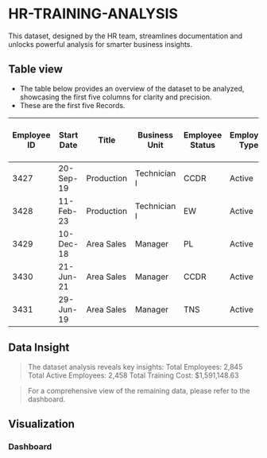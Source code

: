 # HR-TRAINING-ANALYSIS
This dataset, designed by the HR team, streamlines documentation and unlocks powerful analysis for smarter business insights.

## Table view 
+ The table below provides an overview of the dataset to be analyzed, showcasing the first five columns for clarity and precision.
+ These are the first five Records.
  
|Employee ID | Start Date | Title | Business Unit | Employee Status | Employee Type | Pay Zone | Employee Classification Type | Department Type | Division | DOB | State | Gender Code | Race Description | Marital Description | Performance Score | Current Employee Rating | Survey Date | Engagement Score | Satisfaction Score | Work-Life Balance Score | Training Date | Training Program Name | Training Type | Training Outcome | Training Duration (Days) | Training Cost | Age | Age Distribution | 
|-------------|------------|-------|---------------|-----------------|----------------|----------|-----------------------------|------------------|----------|-----|-------|-------------|------------------|--------------------|-------------------|-------------------------|-------------|-----------------|------------------|----------------------|----------------|----------------------|-------------|------------------|-------------------------|-----------------|-----|------------------|
|3427|	20-Sep-19	|Production| Technician I	|CCDR	|Active|	Contract	|Zone C|	Temporary|	Production  | Finance & Accounting	|7/10/1969|	MA|	Female|	White|Widowed|Fully Meets|	4|	1/14/2023|	1|	2|	3|	15-Jul-23|	Leadership Development|	Internal|	Failed|	2	|606.11|	50	|Millenial|
|3428 | 11-Feb-23 | Production| Technician I | EW | Active | Contract | Zone A | Part-Time | Production | Aerial | 30-08-1965 | MA | Male | Hispanic | Widowed | Fully Meets | 3 | 9/9/2022 | 2 | 1 | 5 | 12-Sep-22 | Customer Service | External | Incomplete | 4 | 673.02 | 58 | Millennial|
|3429 | 10-Dec-18 | Area Sales |Manager | PL | Active | Full-Time | Zone B | Part-Time | Sales | General - Sga | 6/10/1991 | MA | Male | Hispanic | Widowed | Fully Meets | 4 | 5/27/2023 | 1 | 2 | 1 | 13-Aug-22 | Leadership Development | External | Failed | 2 | 413.28 | 27 | GenZ|
|3430 | 21-Jun-21 | Area Sales| Manager | CCDR | Active | Contract | Zone A | Full-Time | Sales | Finance & Accounting | 4/4/1998 | ND | Male | Other | Single | Fully Meets | 2 | 6/16/2023 | 5 | 5 | 4 | 15-Dec-22 | Project Management | External | Completed | 3 | 663.78 | 23 | GenZ|
|3431 | 29-Jun-19 | Area Sales| Manager | TNS | Active | Contract | Zone A | Temporary | Sales | General - Con | 29-08-1969 | FL | Female | Other | Married | Fully Meets | 3 | 11/25/2022 | 2 | 5 | 3 | 13-Jul-23 | Technical Skills | External | Failed | 5 | 399.03 | 50 | Millennial|

## Data Insight
>The dataset analysis reveals key insights:
Total Employees: 2,845
Total Active Employees: 2,458
Total Training Cost: $1,591,148.63

>For a comprehensive view of the remaining data, please refer to the dashboard.
## Visualization 
### Dashboard


 
